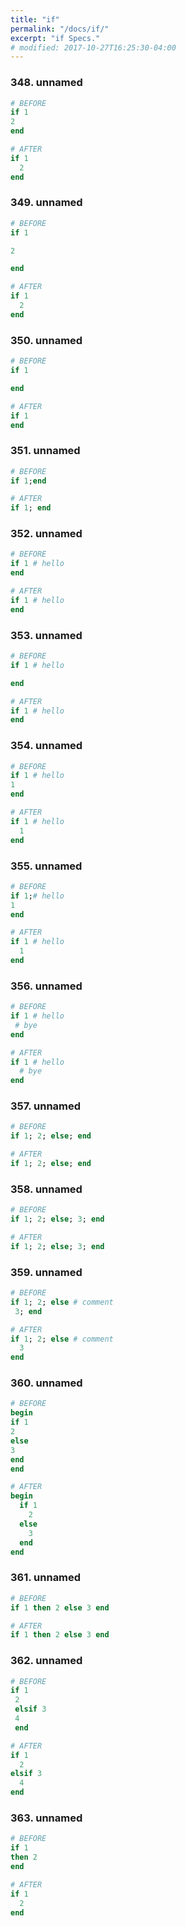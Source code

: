 ```yaml
---
title: "if"
permalink: "/docs/if/"
excerpt: "if Specs."
# modified: 2017-10-27T16:25:30-04:00
---
```

### 348. unnamed
```ruby
# BEFORE
if 1
2
end
```
```ruby
# AFTER
if 1
  2
end
```
### 349. unnamed
```ruby
# BEFORE
if 1

2

end
```
```ruby
# AFTER
if 1
  2
end
```
### 350. unnamed
```ruby
# BEFORE
if 1

end
```
```ruby
# AFTER
if 1
end
```
### 351. unnamed
```ruby
# BEFORE
if 1;end
```
```ruby
# AFTER
if 1; end
```
### 352. unnamed
```ruby
# BEFORE
if 1 # hello
end
```
```ruby
# AFTER
if 1 # hello
end
```
### 353. unnamed
```ruby
# BEFORE
if 1 # hello

end
```
```ruby
# AFTER
if 1 # hello
end
```
### 354. unnamed
```ruby
# BEFORE
if 1 # hello
1
end
```
```ruby
# AFTER
if 1 # hello
  1
end
```
### 355. unnamed
```ruby
# BEFORE
if 1;# hello
1
end
```
```ruby
# AFTER
if 1 # hello
  1
end
```
### 356. unnamed
```ruby
# BEFORE
if 1 # hello
 # bye
end
```
```ruby
# AFTER
if 1 # hello
  # bye
end
```
### 357. unnamed
```ruby
# BEFORE
if 1; 2; else; end
```
```ruby
# AFTER
if 1; 2; else; end
```
### 358. unnamed
```ruby
# BEFORE
if 1; 2; else; 3; end
```
```ruby
# AFTER
if 1; 2; else; 3; end
```
### 359. unnamed
```ruby
# BEFORE
if 1; 2; else # comment
 3; end
```
```ruby
# AFTER
if 1; 2; else # comment
  3
end
```
### 360. unnamed
```ruby
# BEFORE
begin
if 1
2
else
3
end
end
```
```ruby
# AFTER
begin
  if 1
    2
  else
    3
  end
end
```
### 361. unnamed
```ruby
# BEFORE
if 1 then 2 else 3 end
```
```ruby
# AFTER
if 1 then 2 else 3 end
```
### 362. unnamed
```ruby
# BEFORE
if 1 
 2 
 elsif 3 
 4 
 end
```
```ruby
# AFTER
if 1
  2
elsif 3
  4
end
```
### 363. unnamed
```ruby
# BEFORE
if 1
then 2
end
```
```ruby
# AFTER
if 1
  2
end
```
